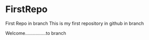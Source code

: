 # FirstRepo
First Repo in branch
This is my first repository in github in branch

Welcome................to branch
